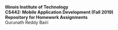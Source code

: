 **Illinois Institute of Technology**  
**CS442: Mobile Application Development (Fall 2019)**  
**Repository for Homework Assignments**  
Gurunath Reddy Bairi 